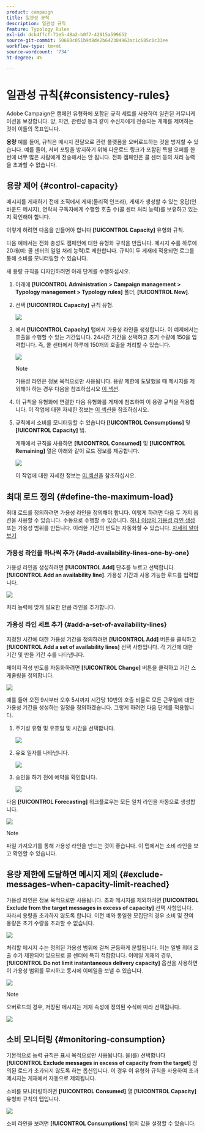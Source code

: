 ```yaml
---
product: campaign
title: 일관성 규칙
description: 일관성 규칙
feature: Typology Rules
exl-id: dcb4ffcf-71e5-48a2-b0f7-42915a599652
source-git-commit: 50688c051b9d8de2b642384963ac1c685c0c33ee
workflow-type: tm+mt
source-wordcount: '734'
ht-degree: 4%

---
```


# 일관성 규칙{#consistency-rules}

Adobe Campaign은 캠페인 유형화에 포함된 규칙 세트를 사용하여 일관된 커뮤니케이션을 보장합니다. 양, 자연, 관련성 등과 같이 수신자에게 전송되는 게재를 제어하는 것이 이들의 목표입니다.

**용량** 예를 들어, 규칙은 메시지 전달으로 관련 플랫폼을 오버로드하는 것을 방지할 수 있습니다. 예를 들어, 서버 포팅을 방지하기 위해 다운로드 링크가 포함된 특별 오퍼를 한 번에 너무 많은 사람에게 전송해서는 안 됩니다. 전화 캠페인은 콜 센터 등의 처리 능력을 초과할 수 없습니다.

## 용량 제어 {#control-capacity}

메시지를 게재하기 전에 조직에서 게재(물리적 인프라), 게재가 생성할 수 있는 응답(인바운드 메시지), 연락처 구독자에게 수행할 호출 수(콜 센터 처리 능력)를 보유하고 있는지 확인해야 합니다.

이렇게 하려면 다음을 만들어야 합니다 **[!UICONTROL Capacity]** 유형화 규칙.

다음 예에서는 전화 충성도 캠페인에 대한 유형화 규칙을 만듭니다. 메시지 수를 하루에 20개(예: 콜 센터의 일일 처리 능력)로 제한합니다. 규칙이 두 게재에 적용되면 로그를 통해 소비를 모니터링할 수 있습니다.

새 용량 규칙을 디자인하려면 아래 단계를 수행하십시오.

1. 아래에 **[!UICONTROL Administration > Campaign management > Typology management > Typology rules]** 폴더, **[!UICONTROL New]**.
1. 선택 **[!UICONTROL Capacity]** 규칙 유형.

   ![](assets/campaign_opt_create_capacity_01.png)

1. 에서 **[!UICONTROL Capacity]** 탭에서 가용성 라인을 생성합니다. 이 예제에서는 호출을 수행할 수 있는 기간입니다. 24시간 기간을 선택하고 초기 수량에 150을 입력합니다. 즉, 콜 센터에서 하루에 150개의 호출을 처리할 수 있습니다.

   ![](assets/campaign_opt_create_capacity_02.png)

   >[!NOTE]
   >
   >가용성 라인은 정보 목적으로만 사용됩니다. 용량 제한에 도달했을 때 메시지를 제외해야 하는 경우 다음을 참조하십시오 [이 섹션](#exclude-messages-when-capacity-limit-reached).

1. 이 규칙을 유형화에 연결한 다음 유형화를 게재에 참조하여 이 용량 규칙을 적용합니다. 이 작업에 대한 자세한 정보는 [이 섹션](apply-rules.md#apply-a-typology-to-a-delivery)을 참조하십시오.
1. 규칙에서 소비를 모니터링할 수 있습니다 **[!UICONTROL Consumptions]** 및 **[!UICONTROL Capacity]** 탭.

   게재에서 규칙을 사용하면 **[!UICONTROL Consumed]** 및 **[!UICONTROL Remaining]** 열은 아래와 같이 로드 정보를 제공합니다.

   ![](assets/campaign_opt_create_capacity_03.png)

   이 작업에 대한 자세한 정보는 [이 섹션](#monitor-consumption)을 참조하십시오.

## 최대 로드 정의 {#define-the-maximum-load}

최대 로드를 정의하려면 가용성 라인을 정의해야 합니다. 이렇게 하려면 다음 두 가지 옵션을 사용할 수 있습니다. 수동으로 수행할 수 있습니다. [하나 이상의 가용성 라인 생성](#add-availability-lines-one-by-one) 또는 가용성 범위를 만듭니다. 이러한 기간의 빈도는 자동화할 수 있습니다. [자세히 알아보기](#add-a-set-of-availability-lines)

### 가용성 라인을 하나씩 추가 {#add-availability-lines-one-by-one}

가용성 라인을 생성하려면 **[!UICONTROL Add]** 단추를 누르고 선택합니다. **[!UICONTROL Add an availability line]**. 가용성 기간과 사용 가능한 로드를 입력합니다.

![](assets/campaign_opt_create_capacity_02.png)

처리 능력에 맞게 필요한 만큼 라인을 추가합니다.

### 가용성 라인 세트 추가 {#add-a-set-of-availability-lines}

지정된 시간에 대한 가용성 기간을 정의하려면 **[!UICONTROL Add]** 버튼을 클릭하고 **[!UICONTROL Add a set of availability lines]** 선택 사항입니다. 각 기간에 대한 기간 및 만들 기간 수를 나타냅니다.

페이지 작성 빈도를 자동화하려면 **[!UICONTROL Change]** 버튼을 클릭하고 기간 스케줄링을 정의합니다.

![](assets/campaign_opt_create_capacity_07.png)

예를 들어 오전 9시부터 오후 5시까지 시간당 10번의 호출 비율로 모든 근무일에 대한 가용성 기간을 생성하는 일정을 정의하겠습니다. 그렇게 하려면 다음 단계를 적용합니다.

1. 주기성 유형 및 유효일 및 시간을 선택합니다.

   ![](assets/campaign_opt_create_capacity_08.png)

1. 유효 일자를 나타냅니다.

   ![](assets/campaign_opt_create_capacity_09.png)

1. 승인을 하기 전에 예약을 확인합니다.

   ![](assets/campaign_opt_create_capacity_10.png)

다음 **[!UICONTROL Forecasting]** 워크플로우는 모든 일치 라인을 자동으로 생성합니다.

![](assets/campaign_opt_create_capacity_12.png)

>[!NOTE]
>
>파일 가져오기를 통해 가용성 라인을 만드는 것이 좋습니다. 이 탭에서는 소비 라인을 보고 확인할 수 있습니다.

## 용량 제한에 도달하면 메시지 제외 {#exclude-messages-when-capacity-limit-reached}

가용성 라인은 정보 목적으로만 사용됩니다. 초과 메시지를 제외하려면 **[!UICONTROL Exclude from the target messages in excess of capacity]** 선택 사항입니다. 따라서 용량을 초과하지 않도록 합니다. 이전 예와 동일한 모집단의 경우 소비 및 잔여 용량은 초기 수량을 초과할 수 없습니다.

![](assets/campaign_opt_create_capacity_04.png)

처리할 메시지 수는 정의된 가용성 범위에 걸쳐 균등하게 분할됩니다. 이는 일별 최대 호출 수가 제한되어 있으므로 콜 센터에 특히 적합합니다. 이메일 게재의 경우, **[!UICONTROL Do not limit instantaneous delivery capacity]** 옵션을 사용하면 이 가용성 범위를 무시하고 동시에 이메일을 보낼 수 있습니다.

![](assets/campaign_opt_create_capacity_05.png)

>[!NOTE]
>
>오버로드의 경우, 저장된 메시지는 게재 속성에 정의된 수식에 따라 선택됩니다.

![](assets/campaign_opt_create_capacity_06.png)

## 소비 모니터링 {#monitoring-consumption}

기본적으로 능력 규칙은 표시 목적으로만 사용됩니다. 을(를) 선택합니다 **[!UICONTROL Exclude messages in excess of capacity from the target]** 정의된 로드가 초과되지 않도록 하는 옵션입니다. 이 경우 이 유형화 규칙을 사용하여 초과 메시지는 게재에서 자동으로 제외됩니다.

소비를 모니터링하려면 **[!UICONTROL Consumed]** 열 **[!UICONTROL Capacity]** 유형화 규칙의 탭입니다.

![](assets/campaign_opt_create_capacity_04.png)

소비 라인을 보려면 **[!UICONTROL Consumptions]** 탭의 값을 설정할 수 있습니다.
